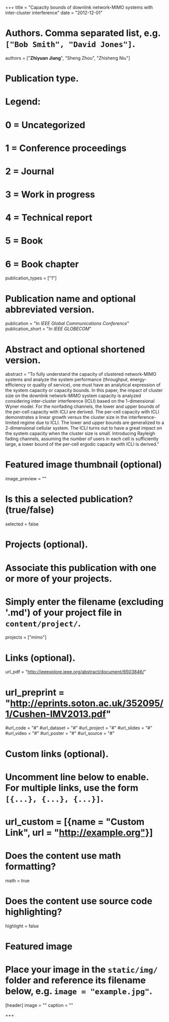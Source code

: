 +++
title = "Capacity bounds of downlink network-MIMO systems with inter-cluster interference"
date = "2012-12-01"

# Authors. Comma separated list, e.g. `["Bob Smith", "David Jones"]`.
authors = ["**Zhiyuan Jiang**", "Sheng Zhou", "Zhisheng Niu"]

# Publication type.
# Legend:
# 0 = Uncategorized
# 1 = Conference proceedings
# 2 = Journal
# 3 = Work in progress
# 4 = Technical report
# 5 = Book
# 6 = Book chapter
publication_types = ["1"]

# Publication name and optional abbreviated version.
publication = "In *IEEE Global Communications Conference*"
publication_short = "In *IEEE GLOBECOM*"

# Abstract and optional shortened version.
abstract = "To fully understand the capacity of clustered network-MIMO systems and analyze the system performance (throughput, energy-efficiency or quality of service), one must have an analytical expression of the system capacity or capacity bounds. In this paper, the impact of cluster size on the downlink network-MIMO system capacity is analyzed considering inter-cluster interference (ICLI) based on the 1-dimensional Wyner model. For the nonfading channels, the lower and upper bounds of the per-cell capacity with ICLI are derived. The per-cell capacity with ICLI demonstrates a linear growth versus the cluster size in the interference-limited regime due to ICLI. The lower and upper bounds are generalized to a 2-dimensional cellular system. The ICLI turns out to have a great impact on the system capacity when the cluster size is small. Introducing Rayleigh fading channels, assuming the number of users in each cell is sufficiently large, a lower bound of the per-cell ergodic capacity with ICLI is derived."

# Featured image thumbnail (optional)
image_preview = ""

# Is this a selected publication? (true/false)
selected = false

# Projects (optional).
#   Associate this publication with one or more of your projects.
#   Simply enter the filename (excluding '.md') of your project file in `content/project/`.
projects = ["mimo"]

# Links (optional).
url_pdf = "http://ieeexplore.ieee.org/abstract/document/6503846/"
# url_preprint = "http://eprints.soton.ac.uk/352095/1/Cushen-IMV2013.pdf"
#url_code = "#"
#url_dataset = "#"
#url_project = "#"
#url_slides = "#"
#url_video = "#"
#url_poster = "#"
#url_source = "#"

# Custom links (optional).
#   Uncomment line below to enable. For multiple links, use the form `[{...}, {...}, {...}]`.
# url_custom = [{name = "Custom Link", url = "http://example.org"}]

# Does the content use math formatting?
math = true

# Does the content use source code highlighting?
highlight = false

# Featured image
# Place your image in the `static/img/` folder and reference its filename below, e.g. `image = "example.jpg"`.
[header]
image = ""
caption = ""

+++

